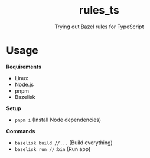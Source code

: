 <div align="center">
  <h1>rules_ts</h1>
  <p>Trying out Bazel rules for TypeScript</p>
</div>

# Usage

**Requirements**

- Linux
- Node.js
- pnpm
- Bazelisk

**Setup**

- `pnpm i` (Install Node dependencies)

**Commands**

- `bazelisk build //...` (Build everything)
- `bazelisk run //:bin` (Run app)
